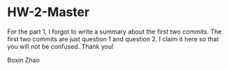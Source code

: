 # HW-2-Master

For the part 1, I forgot to write a summary about the first two commits. The first two commits are just question 1 and question 2. I claim it here so that you will not be confused. Thank you!

Boxin Zhao

